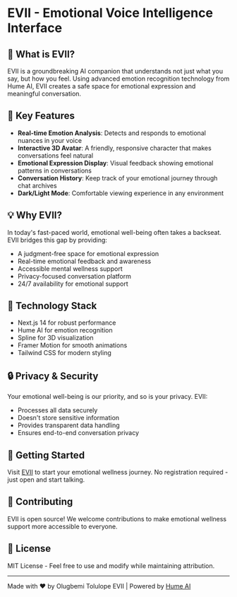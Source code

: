 # EVII - Emotional Voice Intelligence Interface

## 🌟 What is EVII?

EVII is a groundbreaking AI companion that understands not just what you say, but how you feel. Using advanced emotion recognition technology from Hume AI, EVII creates a safe space for emotional expression and meaningful conversation.

## 🎯 Key Features

- **Real-time Emotion Analysis**: Detects and responds to emotional nuances in your voice
- **Interactive 3D Avatar**: A friendly, responsive character that makes conversations feel natural
- **Emotional Expression Display**: Visual feedback showing emotional patterns in conversations
- **Conversation History**: Keep track of your emotional journey through chat archives
- **Dark/Light Mode**: Comfortable viewing experience in any environment

## 💡 Why EVII?

In today's fast-paced world, emotional well-being often takes a backseat. EVII bridges this gap by providing:

- A judgment-free space for emotional expression
- Real-time emotional feedback and awareness
- Accessible mental wellness support
- Privacy-focused conversation platform
- 24/7 availability for emotional support

## 🚀 Technology Stack

- Next.js 14 for robust performance
- Hume AI for emotion recognition
- Spline for 3D visualization
- Framer Motion for smooth animations
- Tailwind CSS for modern styling

## 🔒 Privacy & Security

Your emotional well-being is our priority, and so is your privacy. EVII:
- Processes all data securely
- Doesn't store sensitive information
- Provides transparent data handling
- Ensures end-to-end conversation privacy

## 🌈 Getting Started

Visit [EVII](https://evii.vercel.app) to start your emotional wellness journey. No registration required - just open and start talking.

## 🤝 Contributing

EVII is open source! We welcome contributions to make emotional wellness support more accessible to everyone.

## 📝 License

MIT License - Feel free to use and modify while maintaining attribution.

---

Made with ❤️ by Olugbemi Tolulope EVII | Powered by [Hume AI](https://hume.ai)